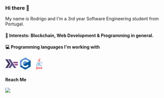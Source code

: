 ### Hi there 👋

My name is Rodrigo and I'm a 3rd year Software Engineering student from Portugal.

#### 🌱 Interests: Blockchain, Web Development & Programming in general.


#### :computer: Programming languages I'm working with
<img src= "https://raw.githubusercontent.com/devicons/devicon/master/icons/haskell/haskell-original.svg" alt ="rails" width="40" height="40" style="max-width:100%;"></img>
<img src= "https://raw.githubusercontent.com/devicons/devicon/2809b567852a4648062a2d3e7c1c531367458c0b/icons/c/c-original.svg" alt ="rails" width="40" height="40" style="max-width:100%;"></img>
<img src= "https://raw.githubusercontent.com/devicons/devicon/2809b567852a4648062a2d3e7c1c531367458c0b/icons/java/java-original-wordmark.svg" alt ="rails" width="40" height="40" style="max-width:100%;"></img>


#### Reach Me
<div>
  <a href="https://www.linkedin.com/in/rodrigopiresrodrigues/" target = "_blank"><img src = https://img.shields.io/badge/LinkedIn-0077B5?style=for-the-badge&logo=linkedin&logoColor=white" target="_blank"></a>

<!--
**webst2r/webst2r** is a ✨ _special_ ✨ repository because its `README.md` (this file) appears on your GitHub profile.
Here are some ideas to get you started:

- 🔭 I’m currently working on ...
- 🌱 I’m currently learning ...
- 👯 I’m looking to collaborate on ...
- 🤔 I’m looking for help with ...
- 💬 Ask me about ...
- 📫 How to reach me: ...
- 😄 Pronouns: ...
- ⚡ Fun fact: ...

![Anurag's GitHub stats](https://github-readme-stats.vercel.app/api?username=webst2r&show_icons=true&theme=radical)

-->
